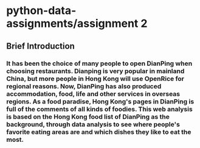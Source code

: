 # python-data-assignments/assignment 2
## Brief Introduction
### It has been the choice of many people to open DianPing when choosing restaurants. Dianping is very popular in mainland China, but more people in Hong Kong will use OpenRice for regional reasons. Now, DianPing has also produced accommodation, food, life and other services in overseas regions. As a food paradise, Hong Kong's pages in DianPing is full of the comments of all kinds of foodies. This web analysis is based on the Hong Kong food list of DianPing as the background, through data analysis to see where people's favorite eating areas are and which dishes they like to eat the most.
